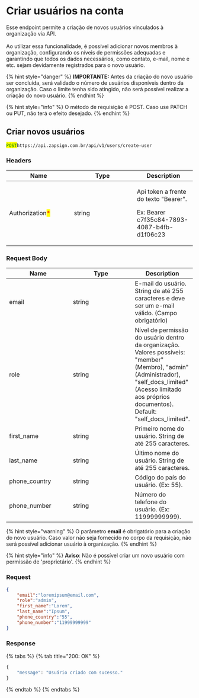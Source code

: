 # Criar usuários na conta

Esse endpoint permite a criação de novos usuários vinculados à organização via API. \
\
Ao utilizar essa funcionalidade, é possível adicionar novos membros à organização, configurando os níveis de permissões adequadas e garantindo que todos os dados necessários, como contato, e-mail, nome e etc. sejam devidamente registrados para o novo usuário.

{% hint style="danger" %}
**IMPORTANTE:** Antes da criação do novo usuário ser concluída, será validado o número de usuários disponíveis dentro da organização. Caso o limite tenha sido atingido, não será possível realizar a criação do novo usuário.
{% endhint %}

{% hint style="info" %}
O método de requisição é POST. Caso use PATCH ou PUT, não terá o efeito desejado.
{% endhint %}

## Criar novos usuários

<mark style="color:green;">`POST`</mark>`https://api.zapsign.com.br/api/v1/users/create-user`

### **Headers**

<table><thead><tr><th width="159">Name</th><th width="154">Type</th><th>Description</th></tr></thead><tbody><tr><td>Authorization<mark style="color:red;">*</mark></td><td>string</td><td><p>Api token a frente do texto "Bearer". </p><p>Ex: Bearer c7f35c84-7893-4087-b4fb-d1f06c23</p></td></tr></tbody></table>

### **Request Body**

<table><thead><tr><th width="159">Name</th><th width="158">Type</th><th>Description</th></tr></thead><tbody><tr><td>email</td><td>string</td><td>E-mail do usuário. String de até 255 caracteres e deve ser um e-mail válido. (Campo obrigatório)</td></tr><tr><td>role</td><td>string</td><td>Nível de permissão do usuário dentro da organização. Valores possíveis: "member" (Membro), "admin" (Administrador), "self_docs_limited" (Acesso limitado aos próprios documentos). Default: "self_docs_limited".</td></tr><tr><td>first_name</td><td>string</td><td>Primeiro nome do usuário. String de até 255 caracteres.</td></tr><tr><td>last_name</td><td>string</td><td>Último nome do usuário. String de até 255 caracteres.</td></tr><tr><td>phone_country</td><td>string</td><td>Código do país do usuário. (Ex: 55). </td></tr><tr><td>phone_number</td><td>string</td><td>Número do telefone do usuário. (Ex: 11999999999).</td></tr></tbody></table>

{% hint style="warning" %}
O parâmetro **email** é obrigatório para a criação do novo usuário. Caso valor não seja fornecido no corpo da requisição, não será possível adicionar usuário à organização.
{% endhint %}

{% hint style="info" %}
**Aviso**: Não é possível criar um novo usuário com permissão de 'proprietário'.
{% endhint %}

### Request

```json
{
    "email":"loremipsum@email.com",
    "role":"admin",
    "first_name":"Lorem",
    "last_name":"Ipsum",
    "phone_country":"55",
    "phone_number":"11999999999"
}
```

### Response

{% tabs %}
{% tab title="200: OK" %}
```javascript
{
    "message": "Usuário criado com sucesso."
}
```
{% endtab %}
{% endtabs %}
